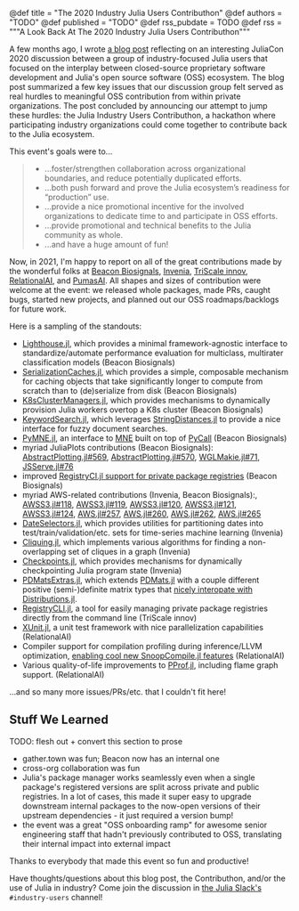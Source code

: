@def title = "The 2020 Industry Julia Users Contributhon"
@def authors = "TODO"
@def published = "TODO"
@def rss_pubdate = TODO
@def rss = """A Look Back At The 2020 Industry Julia Users Contributhon"""

A few months ago, I wrote [a blog post](https://julialang.org/blog/2020/09/juliacon-2020-open-source-bof-follow-up/) reflecting on an interesting JuliaCon 2020 discussion between a group of industry-focused Julia users that focused on the interplay between closed-source proprietary software development and Julia's open source software (OSS) ecosystem.
The blog post summarized a few key issues that our discussion group felt served as real hurdles to meaningful OSS contribution from within private organizations.
The post concluded by announcing our attempt to jump these hurdles: the Julia Industry Users Contributhon, a hackathon where participating industry organizations could come together to contribute back to the Julia ecosystem.

This event's goals were to...

> - ...foster/strengthen collaboration across organizational boundaries, and reduce potentially duplicated efforts.
> - ...both push forward and prove the Julia ecosystem’s readiness for “production” use.
> - ...provide a nice promotional incentive for the involved organizations to dedicate time to and participate in OSS efforts.
> - ...provide promotional and technical benefits to the Julia community as whole.
> - ...and have a huge amount of fun!

Now, in 2021, I'm happy to report on all of the great contributions made by the wonderful folks at [Beacon Biosignals](https://beacon.bio/), [Invenia](https://www.invenia.ca/), [TriScale innov](https://www.triscale-innov.com/), [RelationalAI](https://www.relational.ai/), and [PumasAI](https://pumas.ai/).
All shapes and sizes of contribution were welcome at the event: we released whole packages, made PRs, caught bugs, started new projects, and planned out our OSS roadmaps/backlogs for future work.

Here is a sampling of the standouts:

- [Lighthouse.jl](https://github.com/beacon-biosignals/Lighthouse.jl), which provides a minimal framework-agnostic interface to standardize/automate performance evaluation for multiclass, multirater classification models (Beacon Biosignals)
- [SerializationCaches.jl](https://github.com/beacon-biosignals/SerializationCaches.jl), which provides a simple, composable mechanism for caching objects that take significantly longer to compute from scratch than to (de)serialize from disk (Beacon Biosignals)
- [K8sClusterManagers.jl](https://github.com/beacon-biosignals/K8sClusterManagers.jl), which provides mechanisms to dynamically provision Julia workers overtop a K8s cluster (Beacon Biosignals)
- [KeywordSearch.jl](https://github.com/beacon-biosignals/KeywordSearch.jl), which leverages [StringDistances.jl](https://github.com/matthieugomez/StringDistances.jl) to provide a nice interface for fuzzy document searches.
- [PyMNE.jl](https://github.com/beacon-biosignals/PyMNE.jl), an interface to [MNE](https://mne.tools/stable/index.html) built on top of [PyCall](https://github.com/JuliaPy/PyCall.jl) (Beacon Biosignals)
- myriad JuliaPlots contributions (Beacon Biosignals): [AbstractPlotting.jl#569](https://github.com/JuliaPlots/AbstractPlotting.jl/pull/569), [AbstractPlotting.jl#570](https://github.com/JuliaPlots/AbstractPlotting.jl/pull/570), [WGLMakie.jl#71](https://github.com/JuliaPlots/WGLMakie.jl/pull/71), [JSServe.jl#76](https://github.com/SimonDanisch/JSServe.jl/pull/76)
- improved [RegistryCI.jl support for private package registries](https://github.com/JuliaRegistries/RegistryCI.jl/pull/306) (Beacon Biosignals)
- myriad AWS-related contributions (Invenia, Beacon Biosignals):, [AWSS3.jl#118](https://github.com/JuliaCloud/AWSS3.jl/pull/118), [AWSS3.jl#119](https://github.com/JuliaCloud/AWSS3.jl/pull/119), [AWSS3.jl#120](https://github.com/JuliaCloud/AWSS3.jl/pull/120), [AWSS3.jl#121](https://github.com/JuliaCloud/AWSS3.jl/pull/121), [AWSS3.jl#124](https://github.com/JuliaCloud/AWSS3.jl/pull/124), [AWS.jl#257](https://github.com/JuliaCloud/AWS.jl/pull/257), [AWS.jl#260](https://github.com/JuliaCloud/AWS.jl/pull/260), [AWS.jl#262](https://github.com/JuliaCloud/AWS.jl/pull/262), [AWS.jl#265](https://github.com/JuliaCloud/AWS.jl/pull/265)
- [DateSelectors.jl](https://github.com/invenia/DateSelectors.jl), which provides utilities for partitioning dates into test/train/validation/etc. sets for time-series machine learning (Invenia)
- [Cliquing.jl](https://github.com/invenia/Cliquing.jl), which implements various algorithms for finding a non-overlapping set of cliques in a graph (Invenia)
- [Checkpoints.jl](https://github.com/invenia/Checkpoints.jl), which provides mechanisms for dynamically checkpointing Julia program state (Invenia)
- [PDMatsExtras.jl](https://github.com/invenia/PDMatsExtras.jl), which extends [PDMats.jl](https://github.com/JuliaStats/PDMats.jl) with a couple different positive (semi-)definite matrix types that [nicely interopate with Distributions.jl](https://github.com/JuliaStats/Distributions.jl/issues/1219).
- [RegistryCLI.jl](https://github.com/triscale-innov/RegistryCLI.jl), a tool for easily managing private package registries directly from the command line (TriScale innov)
- [XUnit.jl](https://github.com/RelationalAI-oss/XUnit.jl), a unit test framework with nice parallelization capabilities (RelationalAI)
- Compiler support for compilation profiling during inference/LLVM optimization, [enabling cool new SnoopCompile.jl features](https://timholy.github.io/SnoopCompile.jl/stable/snoopi_deep/) (RelationalAI)
- Various quality-of-life improvements to [PProf.jl](https://github.com/JuliaPerf/PProf.jl), including flame graph support. (RelationalAI)

...and so many more issues/PRs/etc. that I couldn't fit here!

## Stuff We Learned

TODO: flesh out + convert this section to prose

- gather.town was fun; Beacon now has an internal one
- cross-org collaboration was fun
- Julia's package manager works seamlessly even when a single package's registered versions are split across private and public registries. In a lot of cases, this made it super easy to upgrade downstream internal packages to the now-open versions of their upstream dependencies - it just required a version bump!
- the event was a great "OSS onboarding ramp" for awesome senior engineering staff that hadn't previously contributed to OSS, translating their internal impact into external impact

Thanks to everybody that made this event so fun and productive!

Have thoughts/questions about this blog post, the Contributhon, and/or the use of Julia in industry? Come join the discussion in [the Julia Slack's](https://julialang.slack.com/join/shared_invite/zt-ggsythg2-qYjdCBzGPeXceYCnCfpKsQ#/) `#industry-users` channel!
